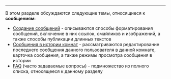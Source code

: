 ***

В этом разделе обсуждаются следующие темы, относящиеся к **сообщениям**:

 - [Создание сообщений](/articles/ru/messages/creation) - описываются способы форматирования сообщений, включение в них ссылок, смайликов и изображений, а также способы публикации длинных текстов  
 - [Сообщения в истории комнат](/articles/ru/messages/history) - рассматриваются редактирование последнего сообщения данного пользователя в данной комнате, карточка сообщения, а также режимы просмотра сообщения в истории
 - [FAQ](/articles/ru/messages/faq-messages) (часто задаваемые вопросы) - подмножество из полного списка, относящееся к данному разделу

